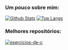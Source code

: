 ### Um pouco sobre mim:

[![Github Stats](https://github-readme-stats.vercel.app/api?username=AngelLukee&show_icons=true&theme=nord&include_all_commits=true&count_private=true)](https://github.com/AngelLukee)
[![Top Langs](https://github-readme-stats.vercel.app/api/top-langs/?username=AngelLukee&layout=compact&langs_count=7&theme=nord)](https://github.com/AngelLukee)

### Melhores repositórios:

[![exercicios-de-c](https://github-readme-stats.vercel.app/api/pin/?username=AngelLukee&repo=exercicios-de-c&theme=nord)](https://github.com/seu-usuario/exercicios-de-c)

